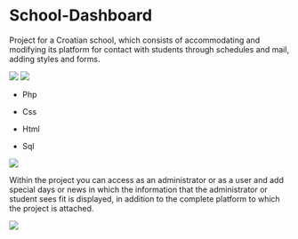 # School-Dashboard

Project for a Croatian school, which consists of accommodating and modifying its platform for contact with students through schedules and mail, adding styles and forms.

<img src="https://i.imgur.com/GvHWRiL.gif" />

  <img src="https://i.imgur.com/SMs8f6L.png"/>

-  Php

-  Css

-  Html

- Sql

<img src="https://i.imgur.com/LFExYxh.png" />

Within the project you can access as an administrator or as a user and add special days or news in which the information that the administrator or student sees fit is displayed, in addition to the complete platform to which the project is attached.

 <img src="https://i.imgur.com/hbJ8WdM.png"/>
